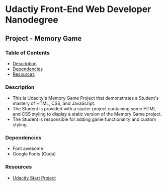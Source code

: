 # Udactiy Front-End Web Developer Nanodegree

## Project - Memory Game

### Table of Contents

* [Description](#Description)
* [Dependencies](#Dependencies)
* [Resources](#Resources)

### Description

* This is Udacity's Memory Game Project that demonstrates a Student's mastery of HTML, CSS, and JavaScript.
* The Student is provided with a starter project containing some HTML and CSS styling to display a static version of the Memory Game project.
* The Student is responsible for adding game functionality and custom styling.

### Dependencies

* Font awesome
* Google Fonts (Coda)

### Resources

* [Udacity Start Project](https://github.com/udacity/fend-project-memory-game)
